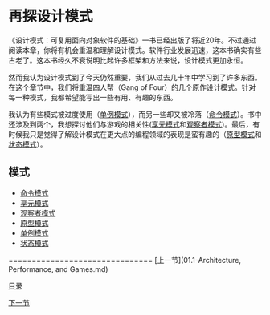 再探设计模式
============================

《设计模式：可复用面向对象软件的基础》一书已经出版了将近20年。不过通过阅读本章，你将有机会重温和理解设计模式。软件行业发展迅速，这本书确实有些古老了。这本书经久不衰说明比起许多框架和方法来说，设计模式更加永恒。

然而我认为设计模式到了今天仍然重要，我们从过去几十年中学习到了许多东西。在这个章节中，我们将重温四人帮（Gang of Four）的几个原作设计模式。针对每一种模式，我都希望能写出一些有用、有趣的东西。  

我认为有些模式被过度使用（[单例模式]()），而另一些却又被冷落（[命令模式]()）。书中还涉及到两个，我想探讨他们与游戏的相关性([享元模式](02.2-Flyweight.md)和[观察者模式](02.3-Observer.md))。最后，有时候我只是觉得了解设计模式在更大点的编程领域的表现是蛮有趣的（[原型模式](02.4-Prototype.md)和[状态模式](02.6-State.md)）。

## 模式
- [命令模式](02.1-Command.md)
- [享元模式](02.2-Flyweight.md)
- [观察者模式](02.3-Observer.md)  
- [原型模式](02.4-Prototype.md)
- [单例模式](02.5-Singleton.md)
- [状态模式](02.6-State.md)

===============================
[上一节](01.1-Architecture, Performance, and Games.md)

[目录](README.md#目录)

[下一节](02.1-Command.md)
